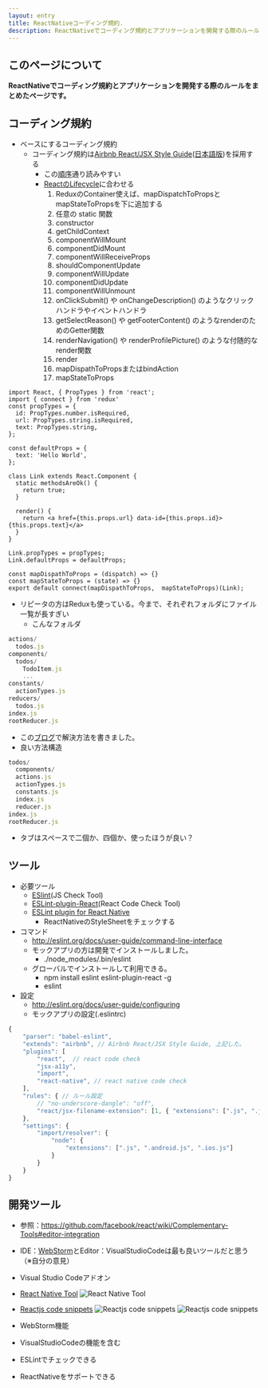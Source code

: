 ```yaml
---
layout: entry
title: ReactNativeコーディング規約.
description: ReactNativeでコーディング規約とアプリケーションを開発する際のルールをまとめた。
---
```


## このページについて
**ReactNativeでコーディング規約とアプリケーションを開発する際のルールをまとめたページです。**
## コーディング規約
* ベースにするコーディング規約
  * コーディング規約は[Airbnb React/JSX Style Guide](https://github.com/airbnb/javascript/tree/master/react)([日本語版](https://github.com/mitsuruog/javascript-style-guide/tree/master/react))を採用する
     * この[順序](https://github.com/airbnb/javascript/tree/master/react#ordering)通り読みやすい
     * [ReactのLifecycle](https://facebook.github.io/react/docs/react-component.html)に合わせる
         1. ReduxのContainer使えば、mapDispatchToPropsとmapStateToPropsを下に追加する
         2. 任意の static 関数
         3. constructor
         4. getChildContext
         5. componentWillMount
         6. componentDidMount
         7. componentWillReceiveProps
         8. shouldComponentUpdate
         9. componentWillUpdate
         10. componentDidUpdate
         11. componentWillUnmount
         12. onClickSubmit() や onChangeDescription() のようなクリックハンドラやイベントハンドラ
         13. getSelectReason() や getFooterContent() のようなrenderのためのGetter関数
         14. renderNavigation() や renderProfilePicture() のような付随的なrender関数
         15. render
         16. mapDispathToPropsまたはbindAction
         17. mapStateToProps

```
import React, { PropTypes } from 'react';
import { connect } from 'redux'
const propTypes = {
  id: PropTypes.number.isRequired,
  url: PropTypes.string.isRequired,
  text: PropTypes.string,
};

const defaultProps = {
  text: 'Hello World',
};

class Link extends React.Component {
  static methodsAreOk() {
    return true;
  }

  render() {
    return <a href={this.props.url} data-id={this.props.id}>{this.props.text}</a>
  }
}

Link.propTypes = propTypes;
Link.defaultProps = defaultProps;

const mapDispathToProps = (dispatch) => {}
const mapStateToProps = (state) => {}
export default connect(mapDispathToProps,  mapStateToProps)(Link);
```
* リピータの方はReduxも使っている。今まで、それぞれフォルダにファイル一覧が長すぎい
   * こんなフォルダ

```javascript
actions/
  todos.js
components/
  todos/
    TodoItem.js
    ...
constants/
  actionTypes.js
reducers/
  todos.js
index.js
rootReducer.js
```

* この[ブログ](https://jaysoo.ca/2016/02/28/organizing-redux-application/)で解決方法を書きました。
 * 良い方法構造

```javascript
todos/
  components/
  actions.js
  actionTypes.js
  constants.js
  index.js
  reducer.js
index.js
rootReducer.js
```


* タブはスペースで二個か、四個か、使ったほうが良い？
## ツール
* 必要ツール
  * [ESlint](http://eslint.org/)(JS Check Tool)
  * [ESLint-plugin-React](https://github.com/yannickcr/eslint-plugin-react)(React Code Check Tool)
  * [ESLint plugin for React Native](https://github.com/intellicode/eslint-plugin-react-native)
     * ReactNativeのStyleSheetをチェックする
* コマンド
  * http://eslint.org/docs/user-guide/command-line-interface
  * モックアプリの方は開発でインストールしました。
     * ./node_modules/.bin/eslint <folder or file>
  * グローバルでインストールして利用できる。
     * npm install eslint eslint-plugin-react -g
     * eslint <folder or file>
* 設定
  * http://eslint.org/docs/user-guide/configuring
  * モックアプリの設定(.eslintrc)
```javascript
{
    "parser": "babel-eslint",
    "extends": "airbnb", // Airbnb React/JSX Style Guide, 上記した。
    "plugins": [
        "react",  // react code check
        "jsx-a11y", 
        "import",
        "react-native", // react native code check
    ],
    "rules": { // ルール設定
        // "no-underscore-dangle": "off",
        "react/jsx-filename-extension": [1, { "extensions": [".js", ".jsx"] }]
    },
    "settings": {
        "import/resolver": {
            "node": {
                "extensions": [".js", ".android.js", ".ios.js"]
            }
        }
    }
}
```

## 開発ツール
* 参照：https://github.com/facebook/react/wiki/Complementary-Tools#editor-integration
 * IDE：[WebStorm](https://www.jetbrains.com/webstorm/)とEditor：VisualStudioCodeは最も良いツールだと思う（※自分の意見）
* Visual Studio Codeアドオン
 * [React Native Tool](https://marketplace.visualstudio.com/items?itemName=vsmobile.vscode-react-native)
 ![React Native Tool](https://raw.githubusercontent.com/Microsoft/vscode-react-native/master/images/react-features.gif)
 * [Reactjs code snippets](https://marketplace.visualstudio.com/items?itemName=xabikos.ReactSnippets)
 ![Reactjs code snippets](https://raw.githubusercontent.com/xabikos/vscode-react/master/images/component.gif)
 ![Reactjs code snippets](https://raw.githubusercontent.com/xabikos/vscode-react/master/images/stateless.gif)

* WebStorm機能
 * VisualStudioCodeの機能を含む
 * ESLintでチェックできる
 * ReactNativeをサポートできる

